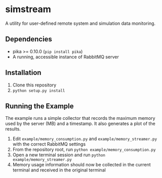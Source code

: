 # simstream
A utility for user-defined remote system and simulation data monitoring.

## Dependencies
* pika >= 0.10.0 (`pip install pika`)
* A running, accessible instance of RabbitMQ server

## Installation
1. Clone this repository
2. `python setup.py install`

## Running the Example
The example runs a simple collector that records the maximum memory used by the server (MB) and a timestamp. It also generates a plot of the results.

1. Edit `example/memory_consumption.py` and `example/memory_streamer.py` with the correct RabbitMQ settings
2. From the repository root, run `python example/memory_consumption.py`
3. Open a new terminal session and run `python example/memory_streamer.py`
4. Memory usage information should now be collected in the current terminal and received in the original terminal

